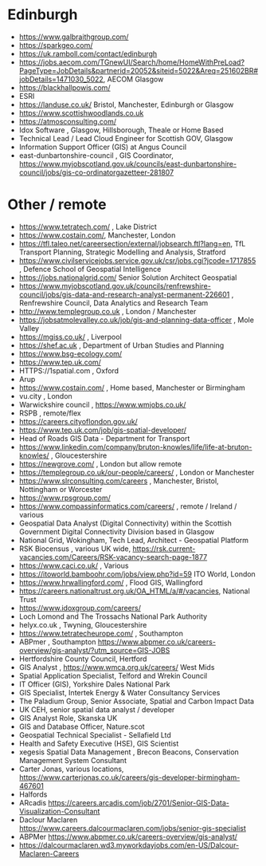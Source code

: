 # Edinburgh

* https://www.galbraithgroup.com/
* https://sparkgeo.com/
* https://uk.ramboll.com/contact/edinburgh
* https://jobs.aecom.com/TGnewUI/Search/home/HomeWithPreLoad?PageType=JobDetails&partnerid=20052&siteid=5022&Areq=251602BR#jobDetails=1471030_5022, AECOM Glasgow
* https://blackhallpowis.com/
* ESRI
* https://landuse.co.uk/ Bristol, Manchester, Edinburgh or Glasgow
* https://www.scottishwoodlands.co.uk
* https://atmosconsulting.com/
* Idox Software , Glasgow, Hillsborough, Theale or Home Based
* Technical Lead / Lead Cloud Engineer for Scottish GOV, Glasgow
* Information Support Officer (GIS) at Angus Council
* east-dunbartonshire-council , GIS Coordinator, https://www.myjobscotland.gov.uk/councils/east-dunbartonshire-council/jobs/gis-co-ordinatorgazetteer-281807 

# Other / remote
* https://www.tetratech.com/ , Lake District
* https://www.costain.com/, Manchester, London
* https://tfl.taleo.net/careersection/external/jobsearch.ftl?lang=en, TfL Transport Planning, Strategic Modelling and Analysis, Stratford
* https://www.civilservicejobs.service.gov.uk/csr/jobs.cgi?jcode=1717855 , Defence School of Geospatial Intelligence
* https://jobs.nationalgrid.com/ Senior Solution Architect Geospatial
* https://www.myjobscotland.gov.uk/councils/renfrewshire-council/jobs/gis-data-and-research-analyst-permanent-226601 , Renfrewshire Council, Data Analytics and Research Team
* http://www.templegroup.co.uk , London / Manchester 
* https://jobsatmolevalley.co.uk/job/gis-and-planning-data-officer , Mole Valley
* https://mgiss.co.uk/ , Liverpool
* https://shef.ac.uk , Department of Urban Studies and Planning
* https://www.bsg-ecology.com/
* https://www.tep.uk.com/
* HTTPS://1spatial.com , Oxford
* Arup
* https://www.costain.com/ , Home based, Manchester or Birmingham
* vu.city , London
* Warwickshire council , https://www.wmjobs.co.uk/
* RSPB , remote/flex
* https://careers.cityoflondon.gov.uk/
* https://www.tep.uk.com/job/gis-spatial-developer/
* Head of Roads GIS Data - Department for Transport
* https://www.linkedin.com/company/bruton-knowles/life/life-at-bruton-knowles/ , Gloucestershire
* https://newgrove.com/ , London but allow remote
* https://templegroup.co.uk/our-people/careers/ , London or Manchester
* https://www.slrconsulting.com/careers , Manchester, Bristol, Nottingham or Worcester 
* https://www.rpsgroup.com/
* https://www.compassinformatics.com/careers/ , remote / Ireland / various
* Geospatial Data Analyst (Digital Connectivity) within the Scottish Government Digital Connectivity Division based in Glasgow
* National Grid, Wokingham, Tech Lead, Architect - Geospatial Platform
* RSK Biocensus , various UK wide, https://rsk.current-vacancies.com/Careers/RSK-vacancy-search-page-1877
* https://www.caci.co.uk/ , Various
* https://itoworld.bamboohr.com/jobs/view.php?id=59 ITO World, London
* https://www.hrwallingford.com/ , Flood GIS, Wallingford
* https://careers.nationaltrust.org.uk/OA_HTML/a/#/vacancies, National Trust
* https://www.idoxgroup.com/careers/
* Loch Lomond and The Trossachs National Park Authority
* helyx.co.uk , Twyning, Gloucestershire
* https://www.tetratecheurope.com/ , Southampton
* ABPmer , Southampton https://www.abpmer.co.uk/careers-overview/gis-analyst/?utm_source=GIS-JOBS
* Hertfordshire County Council, Hertford
* GIS Analyst , https://www.wmca.org.uk/careers/ West Mids
* Spatial Application Specialist, Telford and Wrekin Council
* IT Officer (GIS), Yorkshire Dales National Park
* GIS Specialist, Intertek Energy & Water Consultancy Services
* The Paladium Group, Senior Associate, Spatial and Carbon Impact Data
* UK CEH, senior spatial data analyst / developer
* GIS Analyst Role, Skanska UK
* GIS and Database Officer, Nature.scot
* Geospatial Technical Specialist - Sellafield Ltd
* Health and Safety Executive (HSE), GIS Scientist
* xegesis Spatial Data Management , Brecon Beacons, Conservation Management System Consultant
* Carter Jonas, various locations, https://www.carterjonas.co.uk/careers/gis-developer-birmingham-467601
* Halfords
* ARcadis https://careers.arcadis.com/job/2701/Senior-GIS-Data-Visualization-Consultant
* Daclour Maclaren https://www.careers.dalcourmaclaren.com/jobs/senior-gis-specialist
* ABPMer https://www.abpmer.co.uk/careers-overview/gis-analyst/
* https://dalcourmaclaren.wd3.myworkdayjobs.com/en-US/Dalcour-Maclaren-Careers
